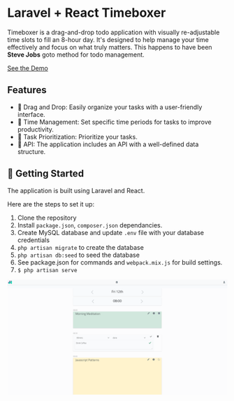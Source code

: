 # Laravel + React Timeboxer

Timeboxer is a drag-and-drop todo application with visually re-adjustable time slots to fill an 8-hour day. It's designed to help manage your time effectively and focus on what truly matters. This happens to have been **Steve Jobs** goto method for todo management. 

[See the Demo](https://timebox.joehunter.dev)

## Features

- 📝 Drag and Drop: Easily organize your tasks with a user-friendly interface.
- 🌅 Time Management: Set specific time periods for tasks to improve productivity.
- 🧩 Task Prioritization: Prioritize your tasks.
- 🎨 API: The application includes an API with a well-defined data structure. 

## 🏁 Getting Started

The application is built using Laravel and React. 

Here are the steps to set it up:

1. Clone the repository 
2. Install `package.json`, `composer.json` dependancies. 
3. Create MySQL database and update `.env` file with your database credentials
4. `php artisan migrate` to create the database
5. `php artisan db:seed` to seed the database
6. See package.json for commands and `webpack.mix.js` for build settings.
7. `$ php artisan serve` 


![Timebox](timebox-example.png)
